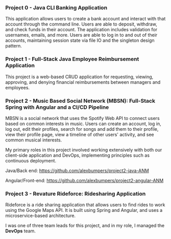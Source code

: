 ### Project 0 - Java CLI Banking Application
This application allows users to create a bank account and interact with that account through the command line. Users are able to deposit, withdraw, and check funds in their account. The application includes validation for usernames, emails, and more. Users are able to log in to and out of their accounts, maintaining session state via file IO and the singleton design pattern.

### Project 1 - Full-Stack Java Employee Reimbursement Application
This project is a web-based CRUD application for requesting, viewing, approving, and denying financial reimbursements between managers and employees. 

### Project 2 - Music Based Social Network (MBSN): Full-Stack Spring with Angular and a CI/CD Pipeline
MBSN is a social network that uses the Spotify Web API to connect users based on common interests in music. Users can create an account, log in, log out, edit their profiles, search for songs and add them to their profile, view their profile page, view a timeline of other users' activity, and see common musical interests.

My primary roles in this project involved working extensively with both our client-side application and DevOps, implementing principles such as continuous deployment.

Java/Back end: https://github.com/alexbumpers/project2-java-ANM

Angular/Front-end: https://github.com/alexbumpers/project2-angular-ANM

### Project 3 - Revature Rideforce: Ridesharing Application
Rideforce is a ride sharing application that allows users to find rides to work using the Google Maps API. It is built using Spring and Angular, and uses a microservice-based architecture.

I was one of three team leads for this project, and in my role, I managed the **DevOps** team.